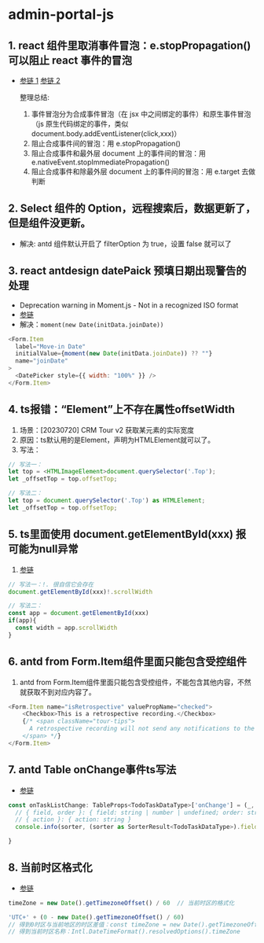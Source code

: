 # admin-portal-js

## 1. react 组件里取消事件冒泡：e.stopPropagation()可以阻止 react 事件的冒泡

- [参链 1](https://segmentfault.com/q/1010000008966738) [参链 2](https://zhuanlan.zhihu.com/p/26742034)

  整理总结:

  1. 事件冒泡分为合成事件冒泡（在 jsx 中之间绑定的事件）和原生事件冒泡（js 原生代码绑定的事件，类似 document.body.addEventListener(click,xxx)）
  2. 阻止合成事件间的冒泡：用 e.stopPropagation()
  3. 阻止合成事件和最外层 document 上的事件间的冒泡：用 e.nativeEvent.stopImmediatePropagation()
  4. 阻止合成事件和除最外层 document 上的事件间的冒泡：用 e.target 去做判断

## 2. Select 组件的 Option，远程搜索后，数据更新了，但是组件没更新。

- 解决: antd 组件默认开启了 filterOption 为 true，设置 false 就可以了

## 3. react antdesign datePaick 预填日期出现警告的处理

- Deprecation warning in Moment.js - Not in a recognized ISO format
- [参链](https://stackoverflow.com/questions/39969570/deprecation-warning-in-moment-js-not-in-a-recognized-iso-format/51238958)
- 解决：`moment(new Date(initData.joinDate))`

```js
<Form.Item
  label="Move-in Date"
  initialValue={moment(new Date(initData.joinDate)) ?? ""}
  name="joinDate"
>
  <DatePicker style={{ width: "100%" }} />
</Form.Item>
```

## 4. ts报错：“Element”上不存在属性offsetWidth
1. 场景：[20230720] CRM Tour v2 获取某元素的实际宽度
2. 原因：ts默认用的是Element，声明为HTMLElement就可以了。
3. 写法：
```js
// 写法一：
let top = <HTMLImageElement>document.querySelector('.Top');
let _offsetTop = top.offsetTop;

// 写法二：
let top = document.querySelector('.Top') as HTMLElement;
let _offsetTop = top.offsetTop;
```

## 5. ts里面使用 document.getElementById(xxx) 报可能为null异常
1. [参链](https://blog.csdn.net/qubes/article/details/129819849)
```js
// 写法一：!. 很自信它会存在
document.getElementById(xxx)!.scrollWidth

// 写法二：
const app = document.getElementById(xxx)
if(app){
  const width = app.scrollWidth
}
```

## 6. antd from Form.Item组件里面只能包含受控组件
1. antd from Form.Item组件里面只能包含受控组件，不能包含其他内容，不然就获取不到对应内容了。
```js
<Form.Item name="isRetrospective" valuePropName="checked">
    <Checkbox>This is a retrospective recording.</Checkbox>
    {/* <span className="tour-tips">
      A retrospective recording will not send any notifications to the customer or the tour host.
    </span> */}
</Form.Item>
```

## 7. antd Table onChange事件ts写法
- [参链](https://github.com/ant-design/ant-design/issues/36653)
```js
const onTaskListChange: TableProps<TodoTaskDataType>['onChange'] = (_, __, sorter, extra) => {
  // { field, order }: { field: string | number | undefined; order: string | number | undefined },
  // { action }: { action: string }
  console.info(sorter, (sorter as SorterResult<TodoTaskDataType>).field, extra)

}
```

## 8. 当前时区格式化
- [参链](https://blog.csdn.net/weixin_39501680/article/details/129881067)
```js
timeZone = new Date().getTimezoneOffset() / 60  // 当前时区的格式化

'UTC+' + (0 - new Date().getTimezoneOffset() / 60)
// 得到0时区与当前地区的时区差值：const timeZone = new Date().getTimezoneOffset() / 60
// 得到当前时区名称：Intl.DateTimeFormat().resolvedOptions().timeZone
```
